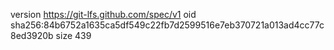 version https://git-lfs.github.com/spec/v1
oid sha256:84b6752a1635ca5df549c22fb7d2599516e7eb370721a013ad4cc77c8ed3920b
size 439
